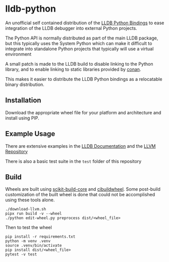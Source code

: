 lldb-python
===========

An unofficial self contained distribution of the 
[LLDB Python Bindings](https://lldb.llvm.org/python_api.html) to ease integration of the
LLDB debugger into external Python projects.

The Python API is normally distributed as part of the main LLDB package, but this
typically uses the System Python which can make it difficult to integrate into
standalone Python projects that typically will use a virtual environment

A small patch is made to the LLDB build to disable linking to the Python library,
and to enable linking to static libraries provided by [conan](https://github.com/conan-io/conan).

This makes it easier to distribute the LLDB Python bindings as a relocatable binary distribution.

Installation
------------

Download the appropriate wheel file for your platform and architecture and install
using PIP.


Example Usage
-------------

There are extensive examples in the [LLDB Documentation](https://lldb.llvm.org/use/python.html)
and the [LLVM Repository](https://github.com/llvm/llvm-project/tree/main/lldb/examples/python)

There is also a basic test suite in the `test` folder of this repository


Build
-----

Wheels are built using [scikit-build-core](https://github.com/scikit-build/scikit-build-core)
and [cibuildwheel](https://github.com/pypa/cibuildwheel). Some post-build customization
of the built wheel is done that could not be accomplished using these tools alone.

```
./download-llvm.sh
pipx run build -v --wheel
./python edit-wheel.py preprocess dist/<wheel_file>
```

Then to test the wheel
```
pip install -r requirements.txt
python -m venv .venv
source .venv/bin/activate
pip install dist/<wheel_file>
pytest -v test
```
